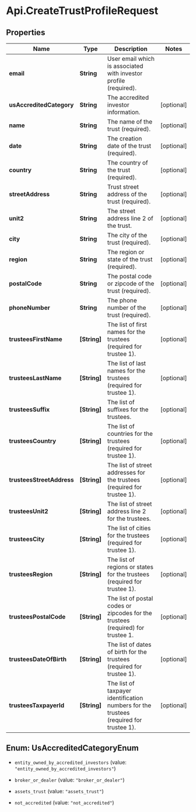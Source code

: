 # Api.CreateTrustProfileRequest

## Properties

Name | Type | Description | Notes
------------ | ------------- | ------------- | -------------
**email** | **String** | User email which is associated with investor profile (required). | 
**usAccreditedCategory** | **String** | The accredited investor information. | [optional] 
**name** | **String** | The name of the trust (required). | [optional] 
**date** | **String** | The creation date of the trust (required). | [optional] 
**country** | **String** | The country of the trust (required). | [optional] 
**streetAddress** | **String** | Trust street address of the trust (required). | [optional] 
**unit2** | **String** | The street address line 2 of the trust. | [optional] 
**city** | **String** | The city of the trust (required). | [optional] 
**region** | **String** | The region or state of the trust (required). | [optional] 
**postalCode** | **String** | The postal code or zipcode of the trust (required). | [optional] 
**phoneNumber** | **String** | The phone number of the trust (required). | [optional] 
**trusteesFirstName** | **[String]** | The list of first names for the trustees (required for trustee 1). | [optional] 
**trusteesLastName** | **[String]** | The list of last names for the trustees (required for trustee 1). | [optional] 
**trusteesSuffix** | **[String]** | The list of suffixes for the trustees. | [optional] 
**trusteesCountry** | **[String]** | The list of countries for the trustees (required for trustee 1). | [optional] 
**trusteesStreetAddress** | **[String]** | The list of street addresses for the trustees (required for trustee 1). | [optional] 
**trusteesUnit2** | **[String]** | The list of street address line 2 for the trustees. | [optional] 
**trusteesCity** | **[String]** | The list of cities for the trustees (required for trustee 1). | [optional] 
**trusteesRegion** | **[String]** | The list of regions or states for the trustees (required for trustee 1). | [optional] 
**trusteesPostalCode** | **[String]** | The list of postal codes or zipcodes for the trustees (required) for trustee 1. | [optional] 
**trusteesDateOfBirth** | **[String]** | The list of dates of birth for the trustees (required for trustee 1). | [optional] 
**trusteesTaxpayerId** | **[String]** | The list of taxpayer identification numbers for the trustees (required for trustee 1). | [optional] 



## Enum: UsAccreditedCategoryEnum


* `entity_owned_by_accredited_investors` (value: `"entity_owned_by_accredited_investors"`)

* `broker_or_dealer` (value: `"broker_or_dealer"`)

* `assets_trust` (value: `"assets_trust"`)

* `not_accredited` (value: `"not_accredited"`)




